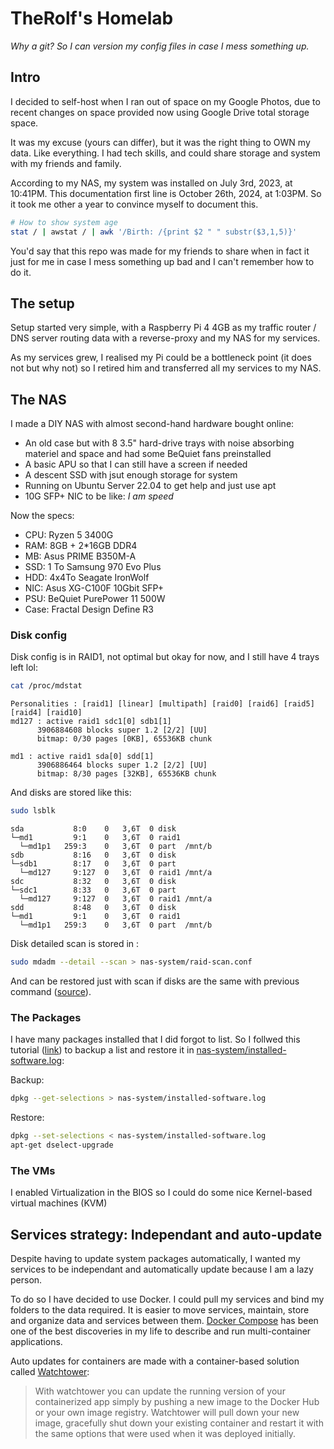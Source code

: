 # TheRolf's Homelab

*Why a git? So I can version my config files in case I mess something up.*

## Intro

I decided to self-host when I ran out of space on my Google Photos, due to recent changes on space provided now using Google Drive total storage space.

It was my excuse (yours can differ), but it was the right thing to OWN my data. Like everything. I had tech skills, and could share storage and system with my friends and family.

According to my NAS, my system was installed on July 3rd, 2023, at 10:41PM. This documentation first line is October 26th, 2024, at 1:03PM. So it took me
other a year to convince myself to document this. 

```sh
# How to show system age
stat / | awstat / | awk '/Birth: /{print $2 " " substr($3,1,5)}'
```

You'd say that this repo was made for my friends to share when in fact it just for me in case I mess something up bad and I can't remember how to do it.

## The setup

Setup started very simple, with a Raspberry Pi 4 4GB as my traffic router / DNS server routing data with a reverse-proxy and my NAS for my services.

As my services grew, I realised my Pi could be a bottleneck point (it does not but why not) so I retired him and transferred all my services to my NAS.

## The NAS

I made a DIY NAS with almost second-hand hardware bought online:
- An old case but with 8 3.5" hard-drive trays with noise absorbing materiel and space and had some BeQuiet fans preinstalled
- A basic APU so that I can still have a screen if needed
- A descent SSD with jsut enough storage for system
- Running on Ubuntu Server 22.04 to get help and just use apt
- 10G SFP+ NIC to be like: *I am speed*

Now the specs:
- CPU: Ryzen 5 3400G
- RAM: 8GB + 2*16GB DDR4
- MB: Asus PRIME B350M-A
- SSD: 1 To Samsung 970 Evo Plus
- HDD: 4x4To Seagate IronWolf
- NIC: Asus XG-C100F 10Gbit SFP+
- PSU: BeQuiet PurePower 11 500W
- Case: Fractal Design Define R3

### Disk config

Disk config is in RAID1, not optimal but okay for now, and I still have 4 trays left lol:

```sh
cat /proc/mdstat
```

```
Personalities : [raid1] [linear] [multipath] [raid0] [raid6] [raid5] [raid4] [raid10] 
md127 : active raid1 sdc1[0] sdb1[1]
      3906884608 blocks super 1.2 [2/2] [UU]
      bitmap: 0/30 pages [0KB], 65536KB chunk

md1 : active raid1 sda[0] sdd[1]
      3906886464 blocks super 1.2 [2/2] [UU]
      bitmap: 8/30 pages [32KB], 65536KB chunk
```

And disks are stored like this:

```sh
sudo lsblk
```

```
sda           8:0    0   3,6T  0 disk  
└─md1         9:1    0   3,6T  0 raid1 
  └─md1p1   259:3    0   3,6T  0 part  /mnt/b
sdb           8:16   0   3,6T  0 disk  
└─sdb1        8:17   0   3,6T  0 part  
  └─md127     9:127  0   3,6T  0 raid1 /mnt/a
sdc           8:32   0   3,6T  0 disk  
└─sdc1        8:33   0   3,6T  0 part  
  └─md127     9:127  0   3,6T  0 raid1 /mnt/a
sdd           8:48   0   3,6T  0 disk  
└─md1         9:1    0   3,6T  0 raid1 
  └─md1p1   259:3    0   3,6T  0 part  /mnt/b
```

Disk detailed scan is stored in :
```sh
sudo mdadm --detail --scan > nas-system/raid-scan.conf
```
And can be restored just with scan if disks are the same with previous command ([source](https://unix.stackexchange.com/a/458607)).

### The Packages

I have many packages installed that I did forgot to list.
So I follwed this tutorial ([link](https://www.cyberciti.biz/tips/linux-get-list-installed-software-reinstallation-restore.html)) to backup a list and restore it in [nas-system/installed-software.log](nas-system/installed-software.log):

Backup:
```sh
dpkg --get-selections > nas-system/installed-software.log
```

Restore:
```sh
dpkg --set-selections < nas-system/installed-software.log
apt-get dselect-upgrade
```

### The VMs

I enabled Virtualization in the BIOS so I could do some nice Kernel-based virtual machines (KVM)

## Services strategy: Independant and auto-update

Despite having to update system packages automatically, I wanted my services to be independant and automatically update because I am a lazy person.

To do so I have decided to use Docker. I could pull my services and bind my folders to the data required. It is easier to move services, maintain, store and organize data and services between them. [Docker Compose](https://docs.docker.com/compose/) has been one of the best discoveries in my life to describe and run multi-container applications.

Auto updates for containers are made with a container-based solution called [Watchtower](https://containrrr.dev/watchtower/):

> With watchtower you can update the running version of your containerized app simply by pushing a new image to the Docker Hub or your own image registry. Watchtower will pull down your new image, gracefully shut down your existing container and restart it with the same options that were used when it was deployed initially.


